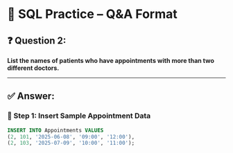 # 🧠 SQL Practice – Q&A Format

## ❓ Question 2:

**List the names of patients who have appointments with more than two different doctors.**

---

## ✅ Answer:

### 🔸 Step 1: Insert Sample Appointment Data

```sql
INSERT INTO Appointments VALUES
(2, 101, '2025-06-08', '09:00', '12:00'),
(2, 103, '2025-07-09', '10:00', '11:00');

